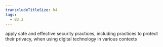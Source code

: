 ```yaml
---
transcludeTitleSize: h4
tags:
  - B3.2
---
```

apply safe and effective security practices, including practices to protect their privacy, when using digital technology in various contexts